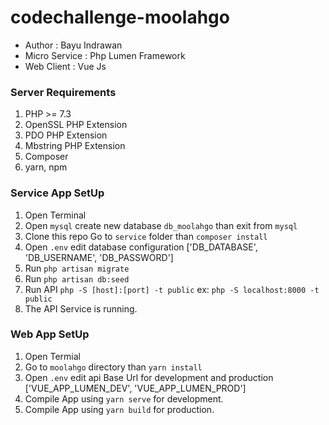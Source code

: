 # codechallenge-moolahgo 
* Author  : Bayu Indrawan
* Micro Service : Php Lumen Framework
* Web Client : Vue Js

### Server Requirements

1. PHP >= 7.3
2. OpenSSL PHP Extension
3. PDO PHP Extension
4. Mbstring PHP Extension
5. Composer
6. yarn, npm

### Service App SetUp
1. Open Terminal
2. Open `mysql` create new database `db_moolahgo` than exit from `mysql`
3. Clone this repo Go to `service` folder than `composer install`
4. Open `.env` edit database configuration ['DB_DATABASE', 'DB_USERNAME', 'DB_PASSWORD']
5. Run `php artisan migrate`
6. Run `php artisan db:seed`
7. Run API `php -S [host]:[port] -t public` ex: `php -S localhost:8000 -t public`
8. The API Service is running.


### Web App SetUp
1. Open Termial
2. Go to `moolahgo` directory than `yarn install`
3. Open `.env` edit api Base Url for development and production ['VUE_APP_LUMEN_DEV', 'VUE_APP_LUMEN_PROD']
4. Compile App using `yarn serve` for development.
5. Compile App using `yarn build` for production.
